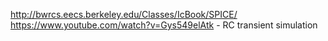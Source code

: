 http://bwrcs.eecs.berkeley.edu/Classes/IcBook/SPICE/
https://www.youtube.com/watch?v=Gys549elAtk - RC transient simulation
